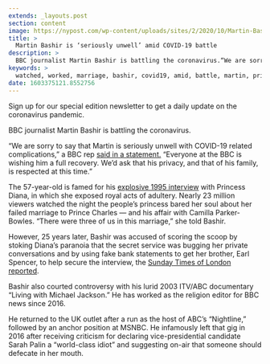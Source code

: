 ```yaml
--- 
extends: _layouts.post 
section: content 
image: https://nypost.com/wp-content/uploads/sites/2/2020/10/Martin-Bashir-01.jpg?quality=90&strip=all&w=1200 
title: > 
  Martin Bashir is ‘seriously unwell’ amid COVID-19 battle 
description: > 
  BBC journalist Martin Bashir is battling the coronavirus.“We are sorry to say that Martin is seriously unwell with COVID-19 related complications,” a BBC rep said in a statement.“There were three of us in this marriage,” she told Bashir.Bashir also courted controversy with his lurid 2003 ITV/ABC documentary “Living with Michael Jackson.” He has worked as the religion editor for BBC news since 2016.He returned to the UK outlet after a run as the host of ABC’s “Nightline,” followed by an anchor position at MSNBC. 
keywords: > 
  watched, worked, marriage, bashir, covid19, amid, battle, martin, princess, worldclass, unwell, wishing, bbc, seriously, interview 
date: 1603375121.8552756 
--- 
```

<div><p>Sign up for our special edition newsletter to get a daily update on the coronavirus pandemic.</p><p>BBC journalist Martin Bashir is battling the coronavirus.</p>
<p>&#8220;We are sorry to say that Martin is seriously unwell with COVID-19 related complications,&#8221; a BBC rep <a href="https://www.bbc.com/news/uk-54639674" target="_blank" rel="noopener noreferrer">said in a statement.</a> &#8220;Everyone at the BBC is wishing him a full recovery. We&#8217;d ask that his privacy, and that of his family, is respected at this time.&#8221;</p>
<p>The 57-year-old is famed for his <a href="https://nypost.com/2020/10/04/martin-bashir-got-princess-diana-tell-all-by-misleading-her-brother/" target="_blank" rel="noopener noreferrer">explosive 1995 interview</a> with Princess Diana, in which she exposed royal acts of adultery. Nearly 23 million viewers watched the night the people&#8217;s princess bared her soul about her failed marriage to Prince Charles &#8212; and his affair with Camilla Parker-Bowles. &#8220;There were three of us in this marriage,&#8221; she told Bashir.</p>
<p>However, 25 years later, Bashir was accused of scoring the scoop by stoking Diana&#8217;s paranoia that the secret service was bugging her private conversations and by using fake bank statements to get her brother, Earl Spencer, to help secure the interview, the <a href="https://www.thetimes.co.uk/article/bbc-journalist-martin-bashir-misled-dianas-brother-to-secure-bombshell-interview-2x6nj28jm" target="_blank" rel="noopener noreferrer">Sunday Times of London reported</a>.</p>
<p>Bashir also courted controversy with his lurid 2003 ITV/ABC documentary &#8220;Living with Michael Jackson.&#8221; He has worked as the religion editor for BBC news since 2016.</p>
<p>He returned to the UK outlet after a run as the host of ABC&#8217;s &#8220;Nightline,&#8221; followed by an anchor position at MSNBC. He infamously left that gig in 2016 after receiving criticism for declaring vice-presidential candidate Sarah Palin a &#8220;world-class idiot&#8221; and suggesting on-air that someone should defecate in her mouth.</p>
			</div>